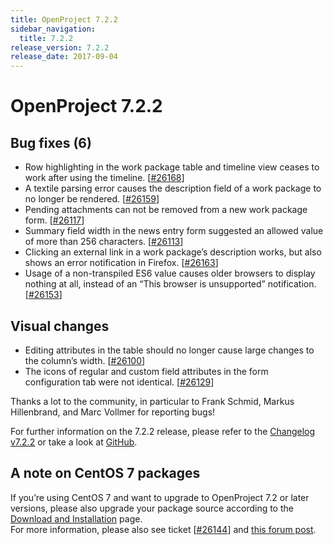 ```yaml
---
title: OpenProject 7.2.2
sidebar_navigation:
  title: 7.2.2
release_version: 7.2.2
release_date: 2017-09-04
---
```


# OpenProject 7.2.2

## Bug fixes (6)

- Row highlighting in the work package table and timeline view ceases
  to work after using the timeline.
  \[[#26168](https://community.openproject.org/wp/26168)\]
- A textile parsing error causes the description field of a work
  package to no longer be rendered.
  \[[#26159](https://community.openproject.org/wp/26159)\]
- Pending attachments can not be removed from a new work package form.
  \[[#26117](https://community.openproject.org/wp/26117)\]
- Summary field width in the news entry form suggested an allowed
  value of more than 256 characters.
  \[[#26113](https://community.openproject.org/wp/26113)\]
- Clicking an external link in a work package’s description works, but
  also shows an error notification in Firefox.
  \[[#26163](https://community.openproject.org/wp/26163)\]
- Usage of a non-transpiled ES6 value causes older browsers to display
  nothing at all, instead of an “This browser is unsupported”
  notification.
  \[[#26153](https://community.openproject.org/wp/26153)\]

## Visual changes

- Editing attributes in the table should no longer cause large changes
  to the column’s width.
  \[[#26100](https://community.openproject.org/wp/26100)\]
- The icons of regular and custom field attributes in the form
  configuration tab were not identical.
  \[[#26129](https://community.openproject.org/wp/26129)\]

Thanks a lot to the community, in particular to Frank Schmid, Markus
Hillenbrand, and Marc Vollmer for reporting bugs!

For further information on the 7.2.2 release, please refer to
the [Changelog
v7.2.2](https://community.openproject.org/versions/846)
or take a look at
[GitHub](https://github.com/opf/openproject/tree/v7.2.2).

## A note on CentOS 7 packages

If you’re using CentOS 7 and want to upgrade to OpenProject 7.2 or later
versions, please also upgrade your package source according to
the [Download and
Installation](https://www.openproject.org/download-and-installation/) page.  
For more information, please also see ticket
\[[#26144](https://community.openproject.org/wp/26144)\] and [this
forum post](https://community.openproject.org/topics/8114).
